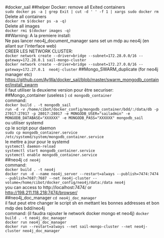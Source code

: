 #docker_sail
##helper
Docker: remove all Exited containers   
`sudo docker ps -a | grep Exit | cut -d ' ' -f 1 | xargs sudo docker rm`   
Delete all containers   
`docker rm $(docker ps -a -q)`   
Delete all images   
`docker rmi $(docker images -q)`   
##Warning:
A la premiere install:   
Ne pas lancer neo4j_document_manager sans set un mdp au neo4j (en allant sur l'interface web)  
CREER LES NETWORK CLUSTER:   
`docker network create --driver=bridge --subnet=172.28.0.0/16 --gateway=172.28.0.1 sail-mongo-cluster`    
`docker network create --driver=bridge --subnet=172.27.0.0/16 --gateway=172.27.0.1  neo4j-cluster`
##Mongo_SWARM_duplicate (for neo4j manager etc)
https://github.com/AyWa/docker_sail/blob/master/swarm_mongodb_container/install_swarm   
il faut utiliser la deuxieme version pour être securiser:   
##Mongo_container (useless )
`cd mongodb_container`   
command:  
`docker build . -t mongodb_sail`   
`run -d -v /home/cibot/docker_config/mongodb_container/bdd/:/data/db -p 27017:27017 -p 28017:28017 -e MONGODB_USER="sailadmin" -e MONGODB_DATABASE="XXXXXX" -e MONGODB_PASS="XXXXXX" mongodb_sail`   
ou utiliser systemd   
cp le script pour daemon   
`sudo cp mongodb_container.service /etc/systemd/system/mongodb_container.service`   
le mettre a jour pour le systemd   
`systemctl daemon-reload`   
`systemctl start mongodb_container.service`   
`systemctl enable mongodb_container.service`   
##neo4j
`cd neo4j`   
command:  
`docker build . -t neo4j`   
`docker run -d --name neo4j_server --restart=always --publish=7474:7474 --publish=7687:7687 --net neo4j-cluster --volume=/home/cibot/docker_config/neo4j/data:/data neo4j`   
you can access to  http://localhost:7474/ or http://198.211.118.218:7474/browser/   
##neo4j_doc_manager
`cd neo4j_doc_manager`   
il faut peut etre changer le script sh en mettant les bonnes addresses et bon mdp des bdd/neo4j   
command:  (il faudra rajouter le network docker mongo et neo4j) 
`docker build . -t neo4j_doc_manager`   
`docker run neo4j_doc_manager`    
`docker run --restart=always --net sail-mongo-cluster --net neo4j-cluster neo4j_doc_manager`
